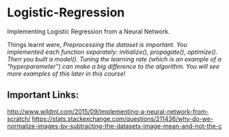 # Logistic-Regression
Implementing Logistic Regression from a Neural Network.

Things learnt were,
*Preprocessing the dataset is important.*
*You implemented each function separately: initialize(), propagate(), optimize(). Then you built a model().*
*Tuning the learning rate (which is an example of a "hyperparameter") can make a big difference to the algorithm. You will see more examples of this later in this course!*


## Important Links:

http://www.wildml.com/2015/09/implementing-a-neural-network-from-scratch/
https://stats.stackexchange.com/questions/211436/why-do-we-normalize-images-by-subtracting-the-datasets-image-mean-and-not-the-c
